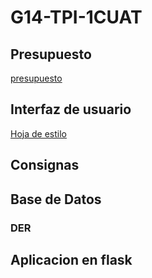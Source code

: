 # G14-TPI-1CUAT
## Presupuesto
[presupuesto](archivos/presupuesto.md)

## Interfaz de usuario
[Hoja de estilo](archivos/hojaDeEstilo.md)

## Consignas

## Base de Datos
### DER

## Aplicacion en flask
